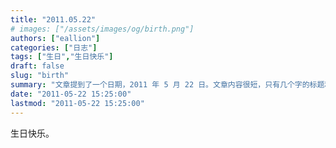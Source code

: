 ```yaml
---
title: "2011.05.22"
# images: ["/assets/images/og/birth.png"]
authors: ["eallion"]
categories: ["日志"]
tags: ["生日","生日快乐"]
draft: false
slug: "birth"
summary: "文章提到了一个日期，2011 年 5 月 22 日。文章内容很短，只有几个字的标题和一句话。其中提到了 AI 摘要接口暂时失联，并祝福生日快乐。"
date: "2011-05-22 15:25:00"
lastmod: "2011-05-22 15:25:00"
---
```


生日快乐。
